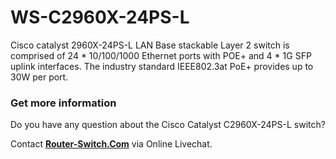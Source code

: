 # WS-C2960X-24PS-L
Cisco catalyst 2960X-24PS-L LAN Base stackable Layer 2 switch is comprised of 24 * 10/100/1000 Ethernet ports with POE+ and 4 * 1G SFP uplink interfaces. The industry standard IEEE802.3at PoE+ provides up to 30W per port.

<h3><strong>Get more information</strong></h3>
<p>Do you have any question about the Cisco Catalyst C2960X-24PS-L switch?</p>
<p>Contact <a href="http://www.router-switch.com/"><strong>Router-Switch.Com</strong></a> via Online Livechat.</p>

